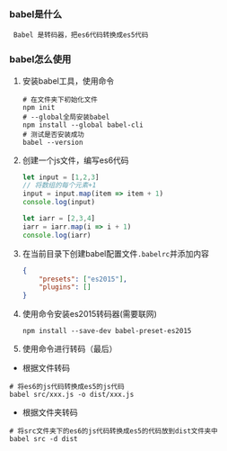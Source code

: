 ### babel是什么

` Babel 是转码器，把es6代码转换成es5代码`

### babel怎么使用

1. 安装babel工具，使用命令

   ```shell
   # 在文件夹下初始化文件
   npm init
   # --global全局安装babel
   npm install --global babel-cli
   # 测试是否安装成功
   babel --version
   ```

2. 创建一个js文件，编写es6代码

   ```js
   let input = [1,2,3]
   // 将数组的每个元素+1
   input = input.map(item => item + 1)
   console.log(input)
   
   let iarr = [2,3,4]
   iarr = iarr.map(i => i + 1)
   console.log(iarr)
   ```

3. 在当前目录下创建babel配置文件`.babelrc`并添加内容

   ```json
   {
       "presets": ["es2015"],
       "plugins": []
   }
   ```

4. 使用命令安装es2015转码器(需要联网)

   ```shell
   npm install --save-dev babel-preset-es2015
   ```

5. 使用命令进行转码（最后）

* 根据文件转码

```shell
# 将es6的js代码转换成es5的js代码
babel src/xxx.js -o dist/xxx.js
```

* 根据文件夹转码

```shell
# 将src文件夹下的es6的js代码转换成es5的代码放到dist文件夹中
babel src -d dist
```



